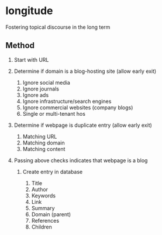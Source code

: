 # longitude
Fostering topical discourse in the long term

## Method

1. Start with URL

2. Determine if domain is a blog-hosting site (allow early exit)

    1. Ignore social media
    2. Ignore journals
    3. Ignore ads
    4. Ignore infrastructure/search engines
    5. Ignore commercial websites (company blogs)
    6. Single or multi-tenant hos

3. Determine if webpage is duplicate entry (allow early exit)

    1. Matching URL
    2. Matching domain
    3. Matching content

4. Passing above checks indicates that webpage is a blog

    1. Create entry in database

        1. Title
        2. Author
        3. Keywords
        4. Link
        5. Summary
        6. Domain (parent)
        7. References
        8. Children
